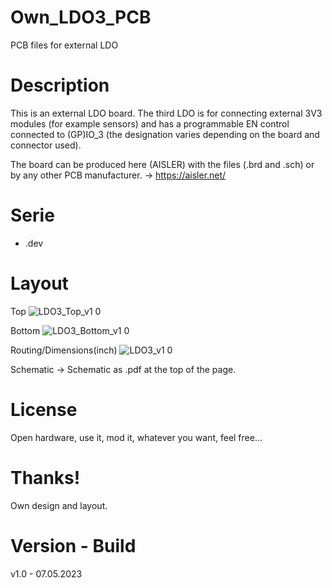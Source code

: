 # Own_LDO3_PCB
PCB files for external LDO

# Description

This is an external LDO board. The third LDO is for connecting external 3V3 modules (for example sensors) and has a programmable EN control connected to (GP)IO_3 (the designation varies depending on the board and connector used).

The board can be produced here (AISLER) with the files (.brd and .sch) or by any other PCB manufacturer. -> https://aisler.net/

# Serie

- .dev

# Layout

Top
![LDO3_Top_v1 0](https://user-images.githubusercontent.com/88975406/236675287-6e767899-ea5b-4830-b816-2ea4c010d071.png)

Bottom
![LDO3_Bottom_v1 0](https://user-images.githubusercontent.com/88975406/236675305-79ba9cf3-ca3d-4131-a7c1-9072bbf34798.png)

Routing/Dimensions(inch)
![LDO3_v1 0](https://user-images.githubusercontent.com/88975406/236675250-f18c2dba-1bfc-4a84-b1a6-be08af2731c4.png)

Schematic -> Schematic as .pdf at the top of the page.

# License

Open hardware, use it, mod it, whatever you want, feel free...

# Thanks!

Own design and layout.

# Version - Build

v1.0 - 07.05.2023

